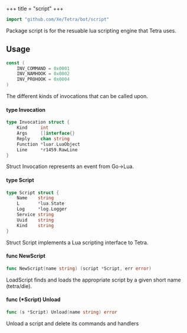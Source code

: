 +++
title = "script"
+++

```go
import "github.com/Xe/Tetra/bot/script"
```

Package script is for the resuable lua scripting engine that Tetra uses.

## Usage

```go
const (
	INV_COMMAND = 0x0001
	INV_NAMHOOK = 0x0002
	INV_PROHOOK = 0x0004
)
```
The different kinds of invocations that can be called upon.

#### type Invocation

```go
type Invocation struct {
	Kind     int
	Args     []interface{}
	Reply    chan string
	Function *luar.LuaObject
	Line     *r1459.RawLine
}
```

Struct Invocation represents an event from Go->Lua.

#### type Script

```go
type Script struct {
	Name    string
	L       *lua.State
	Log     *log.Logger
	Service string
	Uuid    string
	Kind    string
}
```

Struct Script implements a Lua scripting interface to Tetra.

#### func  NewScript

```go
func NewScript(name string) (script *Script, err error)
```
LoadScript finds and loads the appropriate script by a given short name
(tetra/die).

#### func (*Script) Unload

```go
func (s *Script) Unload(name string) error
```
Unload a script and delete its commands and handlers
